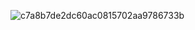 ![c7a8b7de2dc60ac0815702aa9786733b](https://github.com/user-attachments/assets/f0a49ed8-21dd-4c8e-976c-c01bff1a419d)
